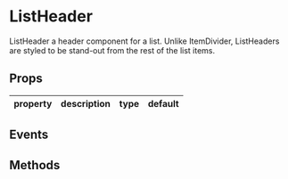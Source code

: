 # ListHeader

ListHeader a header component for a list.
Unlike ItemDivider, ListHeaders are styled to be stand-out from the rest of the list items.

## Props

| property | description | type | default |
|----------|-------------|------|---------|

## Events

## Methods
